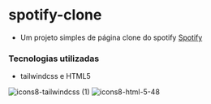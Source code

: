 # spotify-clone

- Um projeto simples de página clone do spotify
<a href="https://sh4kaa.github.io/spotify-clone/src/index.html">Spotify</a>

### Tecnologias utilizadas
- tailwindcss e HTML5

![icons8-tailwindcss (1)](https://user-images.githubusercontent.com/27507717/225777050-d569cbd6-e7ac-4c7b-8841-79c01594ab06.svg) ![icons8-html-5-48](https://user-images.githubusercontent.com/27507717/225777175-3a08ad02-3856-4510-97ef-645fc3fd7fbb.png)
